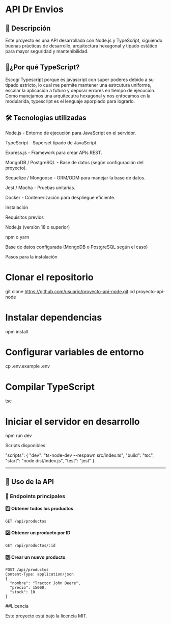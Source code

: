 # API Dr Envios

## 📌 Descripción

Este proyecto es una API desarrollada con Node.js y TypeScript, siguiendo buenas prácticas de desarrollo, arquitectura hexagonal y tipado estático para mayor seguridad y mantenibilidad. 

## 🚀¿Por qué TypeScript?

Escogí Typescript porque es javascript con super poderes debido a su tipado estricto, lo cual me permite mantener una estrcutura uniforme, escalar la aplicación a futuro y depurar errores en tiempo de ejecución. Como manejamos una arquitecutra hexagonal y nos enfocamos en la modularida, typescript es el lenguaje aporpiado para lograrlo.

## 🛠 Tecnologías utilizadas

Node.js - Entorno de ejecución para JavaScript en el servidor.

TypeScript - Superset tipado de JavaScript.

Express.js - Framework para crear APIs REST.

MongoDB / PostgreSQL - Base de datos (según configuración del proyecto).

Sequelize / Mongoose - ORM/ODM para manejar la base de datos.

Jest / Mocha - Pruebas unitarias.

Docker - Contenerización para despliegue eficiente.

Instalación

Requisitos previos

Node.js (versión 18 o superior)

npm o yarn

Base de datos configurada (MongoDB o PostgreSQL según el caso)

Pasos para la instalación

# Clonar el repositorio
git clone https://github.com/usuario/proyecto-api-node.git
cd proyecto-api-node

# Instalar dependencias
npm install

# Configurar variables de entorno
cp .env.example .env

# Compilar TypeScript
tsc

# Iniciar el servidor en desarrollo
npm run dev

Scripts disponibles

"scripts": {
  "dev": "ts-node-dev --respawn src/index.ts",
  "build": "tsc",
  "start": "node dist/index.js",
  "test": "jest"
}

---

## 📡 Uso de la API
### 🔗 Endpoints principales
#### 1️⃣ Obtener todos los productos
```http
GET /api/productos
```
#### 2️⃣ Obtener un producto por ID
```http
GET /api/productos/:id
```
#### 3️⃣ Crear un nuevo producto
```http
POST /api/productos
Content-Type: application/json
{
  "nombre": "Tractor John Deere",
  "precio": 15000,
  "stock": 10
}
```

##Licencia

Este proyecto está bajo la licencia MIT.

